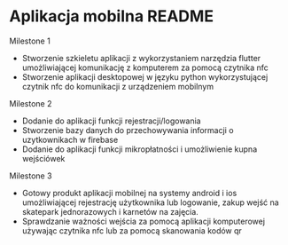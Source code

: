 # Aplikacja mobilna README

Milestone 1

- Stworzenie szkieletu aplikacji z wykorzystaniem narzędzia flutter umożliwiającej komunikację z komputerem za pomocą czytnika nfc
- Stworzenie aplikacji desktopowej w języku python wykorzystującej czytnik nfc do komunikacji z urządzeniem mobilnym 

Milestone 2

- Dodanie do aplikacji funkcji rejestracji/logowania
- Stworzenie bazy danych do przechowywania informacji o uzytkownikach w firebase
- Dodanie do aplikacji funkcji mikropłatności i umożliwienie kupna wejściówek 

Milestone 3

- Gotowy produkt aplikacji mobilnej na systemy android i ios umożliwiającej rejestrację użytkownika lub logowanie, zakup wejść na skatepark jednorazowych i karnetów na zajęcia.
- Sprawdzanie ważności wejścia za pomocą aplikacji komputerowej używając czytnika nfc lub za pomocą skanowania kodów qr
